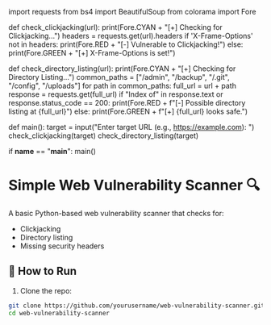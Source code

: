 import requests
from bs4 import BeautifulSoup
from colorama import Fore

def check_clickjacking(url):
    print(Fore.CYAN + "[+] Checking for Clickjacking...")
    headers = requests.get(url).headers
    if 'X-Frame-Options' not in headers:
        print(Fore.RED + "[-] Vulnerable to Clickjacking!")
    else:
        print(Fore.GREEN + "[+] X-Frame-Options is set!")

def check_directory_listing(url):
    print(Fore.CYAN + "[+] Checking for Directory Listing...")
    common_paths = ["/admin", "/backup", "/.git", "/config", "/uploads"]
    for path in common_paths:
        full_url = url + path
        response = requests.get(full_url)
        if "Index of" in response.text or response.status_code == 200:
            print(Fore.RED + f"[-] Possible directory listing at {full_url}")
        else:
            print(Fore.GREEN + f"[+] {full_url} looks safe.")

def main():
    target = input("Enter target URL (e.g., https://example.com): ")
    check_clickjacking(target)
    check_directory_listing(target)

if __name__ == "__main__":
    main()
# Simple Web Vulnerability Scanner 🔍

A basic Python-based web vulnerability scanner that checks for:

- Clickjacking
- Directory listing
- Missing security headers

## 🚀 How to Run

1. Clone the repo:
```bash
git clone https://github.com/yourusername/web-vulnerability-scanner.git
cd web-vulnerability-scanner


